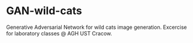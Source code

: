 # GAN-wild-cats
Generative Adversarial Network for wild cats image generation. Excercise for laboratory classes @ AGH UST Cracow.

